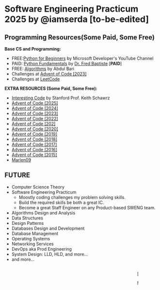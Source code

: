 # Software Engineering Practicum 2025 by @iamserda [to-be-edited]

## Programming Resources(Some Paid, Some Free)

**Base CS and Programming:**

- FREE:[Python for Beginners](https://www.youtube.com/playlist?list=PLlrxD0HtieHhS8VzuMCfQD4uJ9yne1mE6)
  by Microsoft Developer's YouTube Channel
- PAID: [Python Fundamentals](https://www.udemy.com/course/python3-fundamentals/)
  by [Dr. Fred Baptiste](https://www.udemy.com/user/fredbaptiste/) [**PAID**]
- FREE: [Algorithms](https://www.youtube.com/playlist?list=PLDN4rrl48XKpZkf03iYFl-O29szjTrs_O)
  by Abdul Bari
- Challenges at [Advent of Code [2023]](https://adventofcode.com/2023)
- Challenges at [LeetCode](https://www.leetcode.com/problemset)

**EXTRA RESOURCES (Some Paid, Some Free):**

- [Interesting Code](https://www.keithschwarz.com/interesting/) by Stanford Prof. Keith Schawrz
- [Advent of Code [2025]](https://adventofcode.com/2025)
- [Advent of Code [2024]](https://adventofcode.com/2024)
- [Advent of Code [2023]](https://adventofcode.com/2023)
- [Advent of Code [2022]](https://adventofcode.com/2022)
- [Advent of Code [202]](https://adventofcode.com/2021)
- [Advent of Code [2020]](https://adventofcode.com/2020)
- [Advent of Code [2019]](https://adventofcode.com/2019)
- [Advent of Code [2018]](https://adventofcode.com/2018)
- [Advent of Code [2017]](https://adventofcode.com/2017)
- [Advent of Code [2016]](https://adventofcode.com/2016)
- [Advent of Code [2015]](https://adventofcode.com/2015)
- [Marlen09](https://leetcode.com/Marlen09/)

## FUTURE

- Computer Science Theory
- Software Engineering Practicum
  - Moostly coding challenges my problem solving skills.
  - Build the required skills be both a great IC.
  - Become a great Staff Engineer on any Product-based SWENG team.
- Algorithms Design and Analysis
- Data Structures
- Design Patterns
- Databases Design and Development
- Database Management
- Operating Systems
- Networking Services
- DevOps aka Prod Engineering
- System Design: LLD, HLD, and more...
- and more...

<p style="width: 75%; margin: 1rem auto 1rem;"><marquee ><span style="font-size: 16px;"></span> </marque></p>

[
[gh:@iamserda](https://github.com/iamserda),
[tw:@iamserda](https://twitter.com/iamserda),
[in:@iamserda](https://linkedin.com/in/iamserda)]

Made with 🤍🫶🏿 in N🗽C by
[@iamserda](https://www.twitter.com/iamserda)
